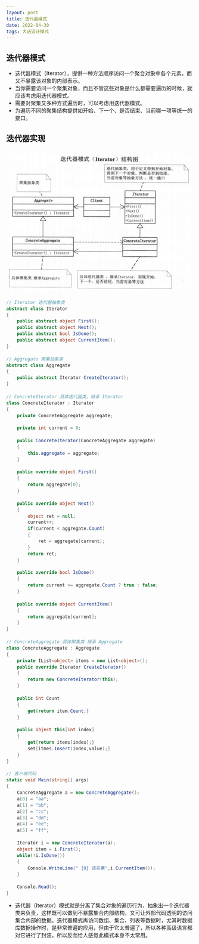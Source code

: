 ```yaml
---
layout: post
title: 迭代器模式
date: 2022-04-30
tags: 大话设计模式
---
```


## 迭代器模式

- 迭代器模式（Iterator），提供一种方法顺序访问一个聚合对象中各个元素，而又不暴露该对象的内部表示。
- 当你需要访问一个聚集对象，而且不管这些对象是什么都需要遍历的时候，就应该考虑用迭代器模式。
- 需要对聚集又多种方式遍历时，可以考虑用迭代器模式。
- 为遍历不同的聚集结构提供如开始、下一个、是否结束、当前哪一项等统一的接口。

## 迭代器实现

![](/images/iterator/iterator1.jpg)

```c#
// Iterator 迭代器抽象类
abstract class Iterator
{
    public abstract object First();
    public abstract object Next();
    public abstract bool IsDone();
    public abstract object CurrentItem();
}

// Aggregate 聚集抽象类
abstract class Aggregate
{
    public abstract Iterator CreateIterator();
}

// ConcreteIterator 具体迭代器类，继承 Iterator
class ConcreteIterator : Iterator
{
    private ConcreteAggregate aggregate;

    private int current = 0;

    public ConcreteIterator(ConcreteAggregate aggregate)
    {
        this.aggregate = aggregate;
    }

    public override object First()
    {
        return aggregate[0];
    }

    public override object Next()
    {
        object ret = null;
        current++;
        if(current < aggregate.Count)
        {
            ret = aggregate[current];
        }
        return ret;
    }

    public override bool IsDone()
    {
        return current >= aggregate.Count ? true : false;
    }

    public override object CurrentItem()
    {
        return aggregate[current];
    }
}

// ConcreteAggregate 具体聚集类 继承 Aggregate
class ConcreteAggregate : Aggregate
{
    private IList<object> items = new List<object>();
    public override Iterator CreateIterator()
    {
        return new ConcreteIterator(this);
    }

    public int Count
    {
        get{return item.Count;}
    }

    public object this[int index]
    {
        get{return items[index];}
        set[itmes.Insert(index,value);]
    }
}

// 客户端代码
static void Main(string[] args)
{
    ConcreteAggregate a = new ConcreteAggregate();
    a[0] = "aa";
    a[1] = "bb";
    a[2] = "cc";
    a[3] = "dd";
    a[4] = "ee";
    a[5] = "ff";

    Iterator i = new ConcreteIterator(a);
    object item = i.First();
    while(!i.IsDone())
    {
        Console.WriteLine(" {0} 请买票",i.CurrentItem());
    }
    
    Console.Read();
}
```

- 迭代器（Iterator）模式就是分离了集合对象的遍历行为，抽象出一个迭代器类来负责，这样既可以做到不暴露集合内部结构，又可让外部代码透明的访问集合内部的数据。迭代器模式再访问数组、集合、列表等数据时，尤其时数据库数据操作时，是非常普遍的应用，但由于它太普遍了，所以各种高级语言都对它进行了封装，所以反而给人感觉此模式本身不太常用。

